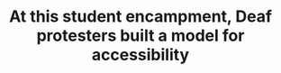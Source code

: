 ---
layout: bookmark
title: At this student encampment, Deaf protesters built a model for accessibility
tags:
  - Bookmarks
  - Accessibility
created: '2024-05-20T22:44:30.802Z'
link: >-
  https://19thnews.org/2024/05/campus-protests-deaf-students-gallaudet-university/
id: 789017152
excerpt: >-
  Deaf pro-Palestine students joined their hearing peers at the now-cleared
  George Washington University encampment. Volunteer interpreters made that
  multilingual organizing possible.
image: >-
  https://19thnews.org/wp-content/uploads/2024/05/050124-SDC02591-GWUEncampment-29.jpg
---